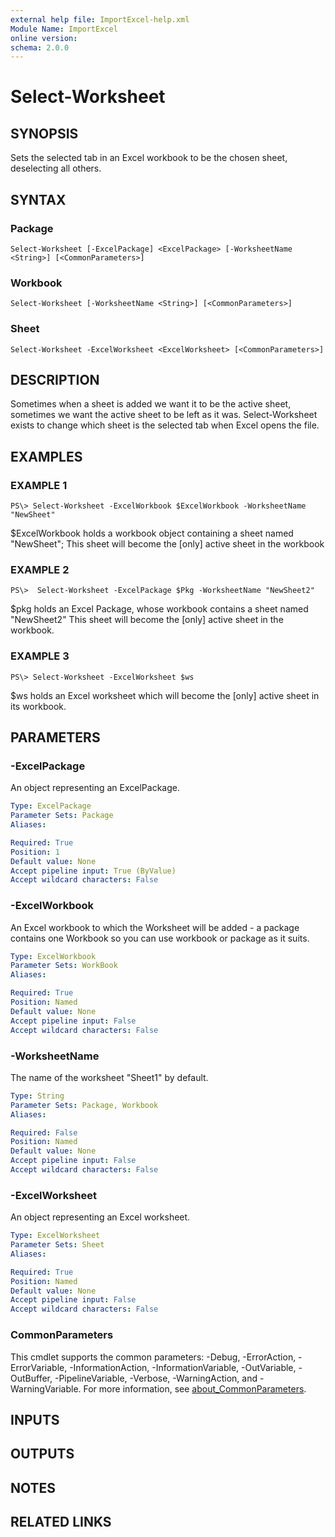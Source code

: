 ```yaml
---
external help file: ImportExcel-help.xml
Module Name: ImportExcel
online version:
schema: 2.0.0
---
```


# Select-Worksheet

## SYNOPSIS
Sets the selected tab in an Excel workbook to be the chosen sheet, deselecting all others.

## SYNTAX

### Package
```
Select-Worksheet [-ExcelPackage] <ExcelPackage> [-WorksheetName <String>] [<CommonParameters>]
```

### Workbook
```
Select-Worksheet [-WorksheetName <String>] [<CommonParameters>]
```

### Sheet
```
Select-Worksheet -ExcelWorksheet <ExcelWorksheet> [<CommonParameters>]
```

## DESCRIPTION
Sometimes when a sheet is added we want it to be the active sheet, sometimes we want the active sheet to be left as it was. Select-Worksheet exists to change which sheet is the selected tab when Excel opens the file.

## EXAMPLES

### EXAMPLE 1
```
PS\> Select-Worksheet -ExcelWorkbook $ExcelWorkbook -WorksheetName "NewSheet"
```

$ExcelWorkbook holds a workbook object containing a sheet named "NewSheet"; This sheet will become the \[only\] active sheet in the workbook

### EXAMPLE 2
```
PS\>  Select-Worksheet -ExcelPackage $Pkg -WorksheetName "NewSheet2"
```

$pkg holds an Excel Package, whose workbook contains a sheet named "NewSheet2" This sheet will become the \[only\] active sheet in the workbook.

### EXAMPLE 3
```
PS\> Select-Worksheet -ExcelWorksheet $ws
```

$ws holds an Excel worksheet which will become the \[only\] active sheet in its workbook.

## PARAMETERS

### -ExcelPackage
An object representing an ExcelPackage.

```yaml
Type: ExcelPackage
Parameter Sets: Package
Aliases:

Required: True
Position: 1
Default value: None
Accept pipeline input: True (ByValue)
Accept wildcard characters: False
```

### -ExcelWorkbook
An Excel workbook to which the Worksheet will be added - a package contains one Workbook so you can use workbook or package as it suits.

```yaml
Type: ExcelWorkbook
Parameter Sets: WorkBook
Aliases:

Required: True
Position: Named
Default value: None
Accept pipeline input: False
Accept wildcard characters: False
```

### -WorksheetName
The name of the worksheet "Sheet1" by default.

```yaml
Type: String
Parameter Sets: Package, Workbook
Aliases:

Required: False
Position: Named
Default value: None
Accept pipeline input: False
Accept wildcard characters: False
```

### -ExcelWorksheet
An object representing an Excel worksheet.

```yaml
Type: ExcelWorksheet
Parameter Sets: Sheet
Aliases:

Required: True
Position: Named
Default value: None
Accept pipeline input: False
Accept wildcard characters: False
```

### CommonParameters
This cmdlet supports the common parameters: -Debug, -ErrorAction, -ErrorVariable, -InformationAction, -InformationVariable, -OutVariable, -OutBuffer, -PipelineVariable, -Verbose, -WarningAction, and -WarningVariable. For more information, see [about_CommonParameters](http://go.microsoft.com/fwlink/?LinkID=113216).

## INPUTS

## OUTPUTS

## NOTES

## RELATED LINKS
